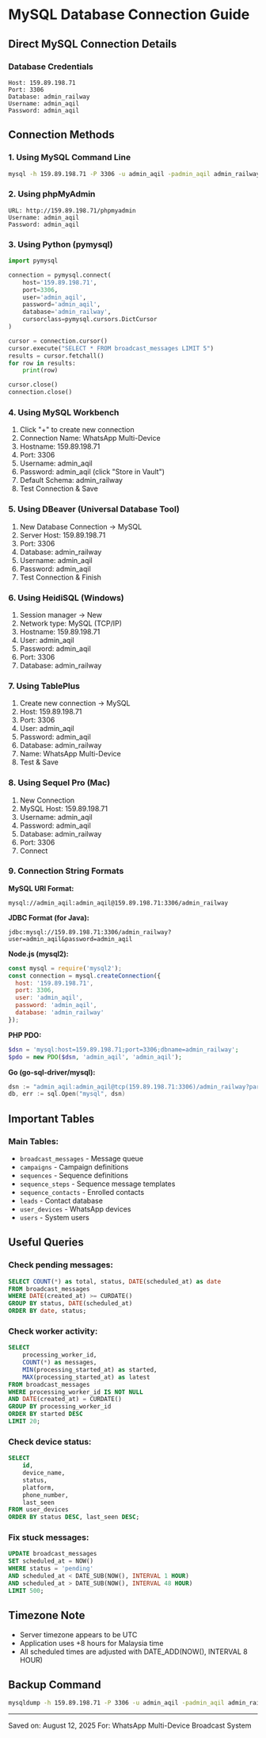 # MySQL Database Connection Guide

## Direct MySQL Connection Details

### Database Credentials
```
Host: 159.89.198.71
Port: 3306
Database: admin_railway
Username: admin_aqil
Password: admin_aqil
```

## Connection Methods

### 1. Using MySQL Command Line
```bash
mysql -h 159.89.198.71 -P 3306 -u admin_aqil -padmin_aqil admin_railway
```

### 2. Using phpMyAdmin
```
URL: http://159.89.198.71/phpmyadmin
Username: admin_aqil
Password: admin_aqil
```

### 3. Using Python (pymysql)
```python
import pymysql

connection = pymysql.connect(
    host='159.89.198.71',
    port=3306,
    user='admin_aqil',
    password='admin_aqil',
    database='admin_railway',
    cursorclass=pymysql.cursors.DictCursor
)

cursor = connection.cursor()
cursor.execute("SELECT * FROM broadcast_messages LIMIT 5")
results = cursor.fetchall()
for row in results:
    print(row)

cursor.close()
connection.close()
```

### 4. Using MySQL Workbench
1. Click "+" to create new connection
2. Connection Name: WhatsApp Multi-Device
3. Hostname: 159.89.198.71
4. Port: 3306
5. Username: admin_aqil
6. Password: admin_aqil (click "Store in Vault")
7. Default Schema: admin_railway
8. Test Connection & Save

### 5. Using DBeaver (Universal Database Tool)
1. New Database Connection → MySQL
2. Server Host: 159.89.198.71
3. Port: 3306
4. Database: admin_railway
5. Username: admin_aqil
6. Password: admin_aqil
7. Test Connection & Finish

### 6. Using HeidiSQL (Windows)
1. Session manager → New
2. Network type: MySQL (TCP/IP)
3. Hostname: 159.89.198.71
4. User: admin_aqil
5. Password: admin_aqil
6. Port: 3306
7. Database: admin_railway

### 7. Using TablePlus
1. Create new connection → MySQL
2. Host: 159.89.198.71
3. Port: 3306
4. User: admin_aqil
5. Password: admin_aqil
6. Database: admin_railway
7. Name: WhatsApp Multi-Device
8. Test & Save

### 8. Using Sequel Pro (Mac)
1. New Connection
2. MySQL Host: 159.89.198.71
3. Username: admin_aqil
4. Password: admin_aqil
5. Database: admin_railway
6. Port: 3306
7. Connect

### 9. Connection String Formats

**MySQL URI Format:**
```
mysql://admin_aqil:admin_aqil@159.89.198.71:3306/admin_railway
```

**JDBC Format (for Java):**
```
jdbc:mysql://159.89.198.71:3306/admin_railway?user=admin_aqil&password=admin_aqil
```

**Node.js (mysql2):**
```javascript
const mysql = require('mysql2');
const connection = mysql.createConnection({
  host: '159.89.198.71',
  port: 3306,
  user: 'admin_aqil',
  password: 'admin_aqil',
  database: 'admin_railway'
});
```

**PHP PDO:**
```php
$dsn = 'mysql:host=159.89.198.71;port=3306;dbname=admin_railway';
$pdo = new PDO($dsn, 'admin_aqil', 'admin_aqil');
```

**Go (go-sql-driver/mysql):**
```go
dsn := "admin_aqil:admin_aqil@tcp(159.89.198.71:3306)/admin_railway?parseTime=true"
db, err := sql.Open("mysql", dsn)
```

## Important Tables

### Main Tables:
- `broadcast_messages` - Message queue
- `campaigns` - Campaign definitions
- `sequences` - Sequence definitions
- `sequence_steps` - Sequence message templates
- `sequence_contacts` - Enrolled contacts
- `leads` - Contact database
- `user_devices` - WhatsApp devices
- `users` - System users

## Useful Queries

### Check pending messages:
```sql
SELECT COUNT(*) as total, status, DATE(scheduled_at) as date
FROM broadcast_messages 
WHERE DATE(created_at) >= CURDATE()
GROUP BY status, DATE(scheduled_at)
ORDER BY date, status;
```

### Check worker activity:
```sql
SELECT 
    processing_worker_id,
    COUNT(*) as messages,
    MIN(processing_started_at) as started,
    MAX(processing_started_at) as latest
FROM broadcast_messages 
WHERE processing_worker_id IS NOT NULL
AND DATE(created_at) = CURDATE()
GROUP BY processing_worker_id
ORDER BY started DESC
LIMIT 20;
```

### Check device status:
```sql
SELECT 
    id,
    device_name,
    status,
    platform,
    phone_number,
    last_seen
FROM user_devices
ORDER BY status DESC, last_seen DESC;
```

### Fix stuck messages:
```sql
UPDATE broadcast_messages 
SET scheduled_at = NOW()
WHERE status = 'pending'
AND scheduled_at < DATE_SUB(NOW(), INTERVAL 1 HOUR)
AND scheduled_at > DATE_SUB(NOW(), INTERVAL 48 HOUR)
LIMIT 500;
```

## Timezone Note
- Server timezone appears to be UTC
- Application uses +8 hours for Malaysia time
- All scheduled times are adjusted with DATE_ADD(NOW(), INTERVAL 8 HOUR)

## Backup Command
```bash
mysqldump -h 159.89.198.71 -P 3306 -u admin_aqil -padmin_aqil admin_railway > backup_$(date +%Y%m%d_%H%M%S).sql
```

---
Saved on: August 12, 2025
For: WhatsApp Multi-Device Broadcast System
